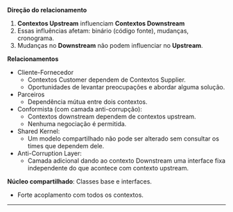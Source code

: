 **Direção do relacionamento**
1. **Contextos Upstream** influenciam **Contextos Downstream**
2. Essas influências afetam: binário (código fonte), mudanças, cronograma.
3. Mudanças no **Downstream** não podem influenciar no **Upstream**.

**Relacionamentos**
- Cliente-Fornecedor
	- Contextos Customer dependem de Contextos Supplier.
	- Oportunidades de levantar preocupações e abordar alguma solução.
- Parceiros
	- Dependência mútua entre dois contextos.
- Conformista (com camada anti-corrupção):
	- Contextos downstream dependem de contextos upstream.
	- Nenhuma negociação é permitida.
- Shared Kernel:
	- Um modelo compartilhado não pode ser alterado sem consultar os times que dependem dele.
- Anti-Corruption Layer:
	- Camada adicional dando ao contexto Downstream uma interface fixa independente do que acontece com contexto upstream.

**Núcleo compartilhado**: Classes base e interfaces.
- Forte acoplamento com todos os contextos.

---
